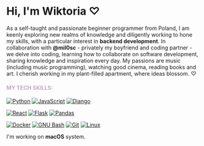 <h1 align="left">Hi, I'm Wiktoria ♡ </h1>
<p align="left"> As a self-taught and passionate beginner programmer from Poland, I am keenly exploring new realms of knowledge and diligently working to hone my skills, with a particular interest in <b>backend development</b>.
In collaboration with <b>@mil0sc</b> - privately my boyfriend and coding partner - we delve into coding, learning how to collaborate on software development, sharing knowledge and inspiration every day. 
My passions are music (including music programming), watching good cinema, reading books and art.
I cherish working in my plant-filled apartment, where ideas blossom. ♡ </p>

<h4 align="left" style="color: #c9a6c9;"><b>MY TECH SKILLS:</b></h4>

<p align="left">
  <a href="https://www.python.org/"><img src="https://img.shields.io/badge/python-black?style=for-the-badge&logo=python&logoColor=white" alt="Python"></a>
  <a href="https://developer.mozilla.org/en-US/docs/Web/JavaScript"><img src="https://img.shields.io/badge/JAVASCRIPT-black?style=for-the-badge&logo=JAVASCRIPT&logoColor=white" alt="JavaScript"></a>
  <a href="https://www.djangoproject.com/"><img src="https://img.shields.io/badge/DJANGO-black?style=for-the-badge&logo=DJANGO&logoColor=white" alt="Django"></a>
</p>
<p align="left">
  <a href="https://reactjs.org/"><img src="https://img.shields.io/badge/REACT-black?style=for-the-badge&logo=REACT&logoColor=white" alt="React"></a>
  <a href="https://flask.palletsprojects.com/"><img src="https://img.shields.io/badge/FLASK-black?style=for-the-badge&logo=FLASK&logoColor=white" alt="Flask"></a>
  <a href="https://pandas.pydata.org/"><img src="https://img.shields.io/badge/PANDAS-black?style=for-the-badge&logo=PANDAS&logoColor=white" alt="Pandas"></a>
</p>
<p align="left">
  <a href="https://www.docker.com/"><img src="https://img.shields.io/badge/DOCKER-black?style=for-the-badge&logo=DOCKER&logoColor=white" alt="Docker"></a>
  <a href="https://www.gnu.org/software/bash/"><img src="https://img.shields.io/badge/BASH-black?style=for-the-badge&logo=GNUBASH&logoColor=white" alt="GNU Bash"></a>
  <a href="https://git-scm.com/"><img src="https://img.shields.io/badge/GIT-black?style=for-the-badge&logo=GIT&logoColor=white" alt="Git"></a>
  <a href="https://www.linux.org/"><img src="https://img.shields.io/badge/LINUX-black?style=for-the-badge&logo=LINUX&logoColor=white" alt="Linux"></a>
</p>
<p align="left"> I'm working on <b>macOS</b> system. </p>
</p>
